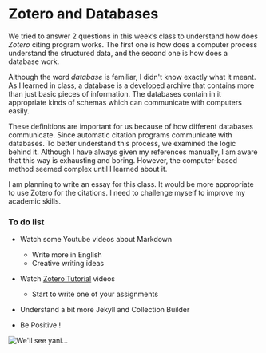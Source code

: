 # Zotero and Databases

We tried to answer 2 questions in this week’s class to understand how does _Zotero_ citing program works. The first one is how does a computer process understand the structured data, and the second one is how does a database work.

Although the word *database* is familiar, I didn't know exactly what it meant. As I learned in class, a database is a developed archive that contains more than just basic pieces of information. The databases contain in it appropriate kinds of schemas which can communicate with computers easily. 

These definitions are important for us because of how different databases communicate. Since automatic citation programs communicate with databases. To better understand this process, we examined the logic behind it. Although I have always given my references manually, I am aware that this way is exhausting and boring. However, the computer-based method seemed complex until I learned about it.

I am planning to write an essay for this class. It would be more appropriate to use Zotero for the citations.  I need to challenge myself to improve my academic skills.

### To do list
* Watch some Youtube videos about Markdown
    * Write more in English
    * Creative writing ideas
* Watch [Zotero Tutorial](/ "https://www.youtube.com/watch?v=JG7Uq_JFDzE") videos
    * Start to write one of your assignments
* Understand a bit more Jekyll and Collection Builder

* Be Positive !

![We'll see yani...]("C:\Users\Burak\Desktop\Bolu\IMG_3502.JPG" "We'll see yani...")
